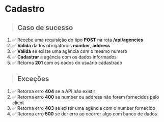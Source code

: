 # Cadastro

> ## Caso de sucesso

1. ✅ Recebe uma requisição do tipo **POST** na rota **/api/agencies**
2. ✅ **Valida** dados obrigatórios **number**, **address**
3. ✅ **Valida** se existe uma agência com o mesmo numero
4. ✅ **Cadastrar** a agência com os dados informados
5. ✅ Retorna **201** com os dados do usuário cadastrado

> ## Exceções

1. ✅ Retorna erro **404** se a API não existir
2. ✅ Retorna erro **400** se number ou address não forem fornecidos pelo client
3. ✅ Retorna erro **403** se existir uma agência com o number fornecido
4. ✅ Retorna erro **500** se der erro ao ocorrer algo com banco de dados